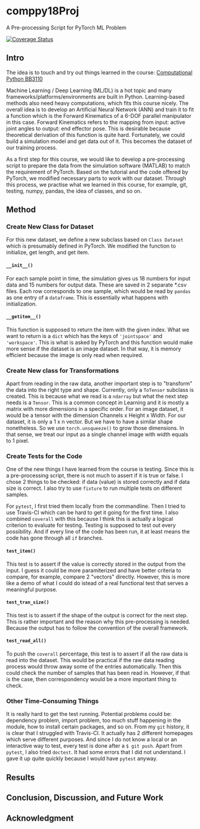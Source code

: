 # comppy18Proj
A Pre-processing Script for PyTorch ML Problem

[![Coverage Status](https://coveralls.io/repos/github/easyt0re/comppy18Proj/badge.svg?branch=master)](https://coveralls.io/github/easyt0re/comppy18Proj?branch=master)

## Intro
The idea is to touch and try out things learned in the course: [Computational Python BB3110](https://comppy-info.readthedocs.io/en/latest/index.html)

Machine Learning / Deep Learning (ML/DL) is a hot topic and many frameworks/platforms/environments are built in Python.
Learning-based methods also need heavy computations, which fits this course nicely.
The overall idea is to develop an Artificial Neural Network (ANN) and train it to fit a function which is the Forward Kinematics of a 6-DOF parallel manipulator in this case.
Forward Kinematics refers to the mapping from input: active joint angles to output: end effector pose.
This is desirable because theoretical derivation of this function is quite hard.
Fortunately, we could build a simulation model and get data out of it.
This becomes the dataset of our training process.

As a first step for this course, we would like to develop a pre-processing script to prepare the data from the simulation software (MATLAB) to match the requirement of PyTorch.
Based on the tutorial and the code offered by PyTorch, we modified necessary parts to work with our dataset.
Through this process, we practise what we learned in this course, for example, git, testing, numpy, pandas, the idea of classes, and so on.

## Method
### Create New Class for Dataset
For this new dataset, we define a new subclass based on `Class Dataset` which is presumably defined in PyTorch.
We modified the function to initialize, get length, and get item.

#### `__init__()`
For each sample point in time, the simulation gives us 18 numbers for input data and 15 numbers for output data.
These are saved in 2 separate \*.csv files.
Each row corresponds to one sample, which would be read by `pandas` as one entry of a `dataframe`.
This is essentially what happens with initialization.

#### `__getitem__()`
This function is supposed to return the item with the given index.
What we want to return is a `dict` which has the keys of `'jointspace'` and `'workspace'`.
This is what is asked by PyTorch and this function would make more sense if the dataset is an image dataset.
In that way, it is memory efficient because the image is only read when required.

### Create New class for Transformations
Apart from reading in the raw data, another important step is to "transform" the data into the right type and shape.
Currently, only a `ToTensor` subclass is created.
This is because what we read is a `ndarray` but what the next step needs is a `Tensor`.
This is a common concept in Learning and it is mostly a matrix with more dimensions in a specific order.
For an image dataset, it would be a tensor with the dimension Channels x Height x Width.
For our dataset, it is only a 1 x n vector.
But we have to have a similar shape nonetheless.
So we use `torch.unsqueeze()` to grow those dimensions.
In that sense, we treat our input as a single channel image with width equals to 1 pixel.

### Create Tests for the Code
One of the new things I have learned from the course is testing.
Since this is a pre-processing script, there is not much to assert if it is true or false.
I chose 2 things to be checked: if data (value) is stored correctly and if data size is correct.
I also try to use `fixture` to run multiple tests on different samples.

For `pytest`, I first tried them locally from the commandline.
Then I tried to use Travis-CI which can be hard to get it going for the first time.
I also combined `coverall` with this because I think this is actually a logical criterion to evaluate for testing.
Testing is supposed to test out every possibility.
And if every line of the code has been run, it at least means the code has gone through all `if` branches.

#### `test_item()`
This test is to assert if the value is correctly stored in the output from the input.
I guess it could be more paramiterized and have better criteria to compare, for example, compare 2 "vectors" directly.
However, this is more like a demo of what I could do istead of a real functional test that serves a meaningful purpose.

#### `test_tran_size()`
This test is to assert if the shape of the output is correct for the next step.
This is rather important and the reason why this pre-processing is needed.
Because the output has to follow the convention of the overall framework.

#### `test_read_all()`
To push the `coverall` percentage, this test is to assert if all the raw data is read into the dataset.
This would be practical if the raw data reading process would throw away some of the entries automatically.
Then this could check the number of samples that has been read in.
However, if that is the case, then correspondency would be a more important thing to check.

### Other Time-Consuming Things
It is really hard to get the test running.
Potential problems could be: dependency problem, import problem, too much stuff happening in the module, how to install certain packages, and so on.
From my `git` history, it is clear that I struggled with Travis-CI.
It actually has 2 different homepages which serve different purposes.
And since I do not know a local or an interactive way to test, every test is done after a `$ git push`.
Apart from `pytest`, I also tried `doctest`.
It had some errors that I did not understand.
I gave it up quite quickly because I would have `pytest` anyway.

## Results

## Conclusion, Discussion, and Future Work

## Acknowledgment
